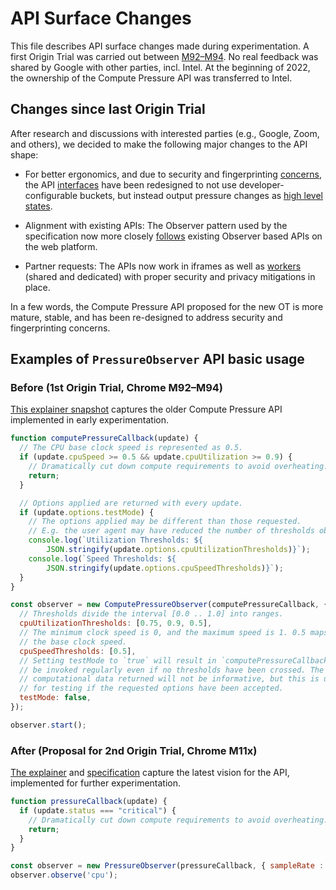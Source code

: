 # API Surface Changes

This file describes API surface changes made during experimentation.
A first Origin Trial was carried out between [M92–M94](https://chromestatus.com/feature/5597608644968448).
No real feedback was shared by Google with other parties, incl. Intel.
At the beginning of 2022, the ownership of the Compute Pressure API was transferred to Intel.

## Changes since last Origin Trial

After research and discussions with interested parties (e.g., Google, Zoom, and others), we
decided to make the following major changes to the API shape:

- For better ergonomics, and due to security and fingerprinting [concerns](https://github.com/w3c/compute-pressure/issues/24), the API [interfaces](https://www.w3.org/TR/compute-pressure/#the-pressurerecord-interface) have been redesigned to not use developer-configurable buckets, but instead output pressure changes as [high level states](https://github.com/w3c/compute-pressure/blob/main/high-level-states.md).

- Alignment with existing APIs: The Observer pattern used by the specification now more closely [follows](https://github.com/w3c/compute-pressure/issues/21) existing Observer based APIs on the web platform.

- Partner requests: The APIs now work in iframes as well as [workers](https://github.com/w3c/compute-pressure/issues/15) (shared and dedicated) with proper security and privacy mitigations in place.

In a few words, the Compute Pressure API proposed for the new OT is more mature, stable, and has been re-designed to address security and fingerprinting concerns.

## Examples of `PressureObserver` API basic usage

### Before (1st Origin Trial, Chrome M92–M94)

[This explainer snapshot](https://github.com/w3c/compute-pressure/blob/aabc7dbd5d52a2c24c47edd7848a0fcb717a4a73/README.md)
captures the older Compute Pressure API implemented in early experimentation.

```js
function computePressureCallback(update) {
  // The CPU base clock speed is represented as 0.5.
  if (update.cpuSpeed >= 0.5 && update.cpuUtilization >= 0.9) {
    // Dramatically cut down compute requirements to avoid overheating.
    return;
  }

  // Options applied are returned with every update.
  if (update.options.testMode) {
    // The options applied may be different than those requested.
    // E.g. the user agent may have reduced the number of thresholds observed.
    console.log(`Utilization Thresholds: ${
        JSON.stringify(update.options.cpuUtilizationThresholds)}`);
    console.log(`Speed Thresholds: ${
        JSON.stringify(update.options.cpuSpeedThresholds)}`);
  }
}

const observer = new ComputePressureObserver(computePressureCallback, {
  // Thresholds divide the interval [0.0 .. 1.0] into ranges.
  cpuUtilizationThresholds: [0.75, 0.9, 0.5],
  // The minimum clock speed is 0, and the maximum speed is 1. 0.5 maps to
  // the base clock speed.
  cpuSpeedThresholds: [0.5],
  // Setting testMode to `true` will result in `computePressureCallback` to
  // be invoked regularly even if no thresholds have been crossed. The
  // computational data returned will not be informative, but this is useful
  // for testing if the requested options have been accepted.
  testMode: false,
});

observer.start();
```
### After (Proposal for 2nd Origin Trial, Chrome M11x)

[The explainer](https://github.com/w3c/compute-pressure/blob/main/README.md) and
[specification](https://www.w3.org/TR/compute-pressure/) capture the latest vision for the API,
implemented for further experimentation.

```js
function pressureCallback(update) {
  if (update.status === "critical") {
    // Dramatically cut down compute requirements to avoid overheating.
    return;
  }
}

const observer = new PressureObserver(pressureCallback, { sampleRate : 1 });
observer.observe('cpu');
```
